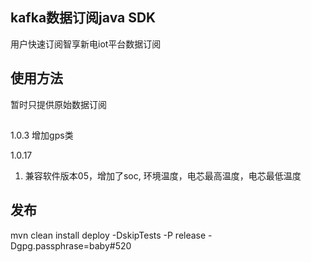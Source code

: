 ## kafka数据订阅java SDK
用户快速订阅智享新电iot平台数据订阅

## 使用方法
暂时只提供原始数据订阅


##
1.0.3
增加gps类

1.0.17 
1. 兼容软件版本05，增加了soc, 环境温度，电芯最高温度，电芯最低温度

## 发布
mvn clean install deploy -DskipTests -P release -Dgpg.passphrase=baby#520